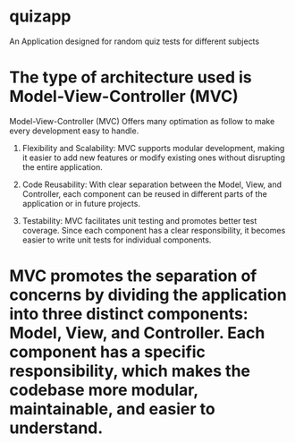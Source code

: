 # quizapp
An Application designed for random quiz tests for different subjects

# The type of architecture used is Model-View-Controller (MVC) 
Model-View-Controller (MVC) Offers many optimation as follow to make every development easy to handle.

1. Flexibility and Scalability: MVC supports modular development, making it easier to add new features or modify existing ones without disrupting the entire application.

2. Code Reusability: With clear separation between the Model, View, and Controller, each component can be reused in different parts of the application or in future projects. 

3. Testability: MVC facilitates unit testing and promotes better test coverage. Since each component has a clear responsibility, it    becomes easier to write unit tests for individual components. 

# MVC promotes the separation of concerns by dividing the application into three distinct components: Model, View, and Controller. Each component has a specific responsibility, which makes the codebase more modular, maintainable, and easier to understand.
